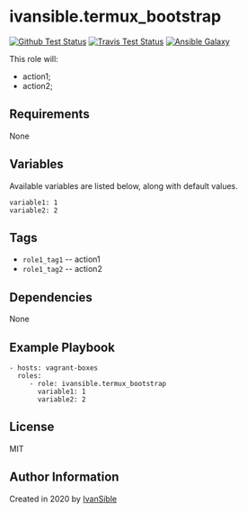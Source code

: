 # ivansible.termux_bootstrap

[![Github Test Status](https://github.com/ivansible/termux-bootstrap/workflows/Molecule%20test/badge.svg?branch=master)](https://github.com/ivansible/termux-bootstrap/actions)
[![Travis Test Status](https://travis-ci.org/ivansible/termux-bootstrap.svg?branch=master)](https://travis-ci.org/ivansible/termux-bootstrap)
[![Ansible Galaxy](https://img.shields.io/badge/galaxy-ivansible.termux__bootstrap-68a.svg?style=flat)](https://galaxy.ansible.com/ivansible/termux_bootstrap/)

This role will:
 - action1;
 - action2;


## Requirements

None


## Variables

Available variables are listed below, along with default values.

    variable1: 1
    variable2: 2


## Tags

- `role1_tag1` -- action1
- `role1_tag2` -- action2


## Dependencies

None


## Example Playbook

    - hosts: vagrant-boxes
      roles:
         - role: ivansible.termux_bootstrap
           variable1: 1
           variable2: 2


## License

MIT


## Author Information

Created in 2020 by [IvanSible](https://github.com/ivansible)
